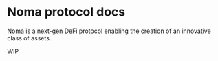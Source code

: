 # Noma protocol docs

Noma is a next-gen DeFi protocol enabling the creation of an innovative class of assets. 

WIP